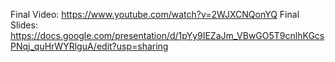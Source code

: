 Final Video: https://www.youtube.com/watch?v=2WJXCNQonYQ
Final Slides: https://docs.google.com/presentation/d/1pYy9IEZaJm_VBwGO5T9cnlhKGcsPNqj_quHrWYRlguA/edit?usp=sharing
